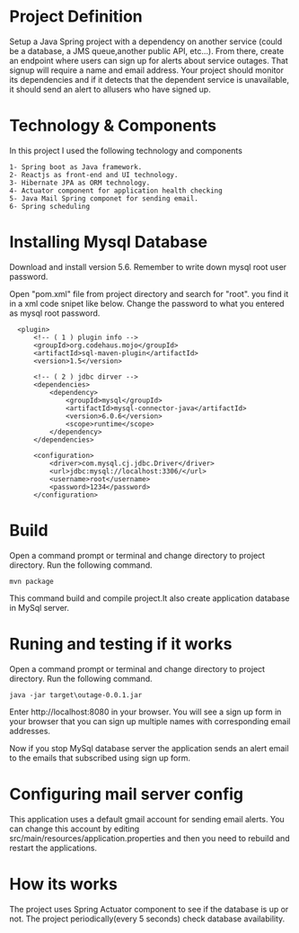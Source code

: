 # Project Definition
Setup a Java Spring project with a dependency on another service (could be a database, a JMS queue,another public 
API, etc...). From there, create an endpoint where users can sign up for alerts about service outages. That signup will 
require a name and email address. Your project should monitor its dependencies and if it detects that the dependent 
service is unavailable, it should send an alert to allusers who have signed up.

# Technology & Components
  In this project I used the following technology and components
  
    1- Spring boot as Java framework.
    2- Reactjs as front-end and UI technology.
    3- Hibernate JPA as ORM technology.
    4- Actuator component for application health checking
    5- Java Mail Spring componet for sending email.
    6- Spring scheduling
    
# Installing Mysql Database
  Download and install version 5.6. Remember to write down mysql root user password.
  
  Open "pom.xml" file from project directory and search for "root". you find it in a xml code snipet like below. 
  Change the password to what you entered as mysql root password.
  
      <plugin>
          <!-- ( 1 ) plugin info -->
          <groupId>org.codehaus.mojo</groupId>
          <artifactId>sql-maven-plugin</artifactId>
          <version>1.5</version>
    
          <!-- ( 2 ) jdbc dirver -->
          <dependencies>
              <dependency>
                  <groupId>mysql</groupId>
                  <artifactId>mysql-connector-java</artifactId>
                  <version>6.0.6</version>
                  <scope>runtime</scope>
              </dependency>
          </dependencies>
    
          <configuration>
              <driver>com.mysql.cj.jdbc.Driver</driver>
              <url>jdbc:mysql://localhost:3306/</url>
              <username>root</username>
              <password>1234</password>
          </configuration>

       

    
# Build 
  Open a command prompt or terminal and change directory to project directory. Run the following 
  command.
  
    mvn package
    
  This command build and compile project.It also create application database in MySql server.
  
# Runing and testing if it works  
  Open a command prompt or terminal and change directory to project directory. Run the following 
  command.   

    java -jar target\outage-0.0.1.jar 

  Enter http://localhost:8080 in your browser. You will see a sign up form in your browser that you can sign up 
  multiple names with corresponding email addresses.
  
  Now if you stop MySql database server the application sends an alert email to the emails that subscribed using sign
   up form. 
   
# Configuring mail server config   
  This application uses a default gmail account for sending email alerts. You can change this account by editing 
    src/main/resources/application.properties and then you need to rebuild and restart the applications.
    
# How its works
  The project uses Spring Actuator component to see if the database is up or not. The project periodically(every 5 
  seconds) check database availability.    
